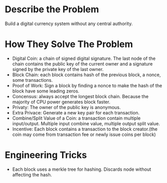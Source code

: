 # Describe the Problem
Build a digital currency system without any central authority.

# How They Solve The Problem
- Digital Coin: a chain of signed digital signature. The last node of the chain contains the public key of the current owner and a signature signed by the private key of the last owner.
- Block Chain: each block contains hash of the previous block, a nonce, some transactions. 
- Proof of Work: Sign a block by finding a nonce to make the hash of the block have some leading zeros.
- Concensus: always accept the longest block chain. Because the majority of CPU power generates block faster.
- Privaty: The owner of the public key is anonymous.  
- Extra Privace: Generate a new key pair for each transaction.
- Combine/Split Value of a Coin: a transaction contain multiple input/output. Multiple input combine value, multiple output split value.
- Incentive: Each block contains a transaction to the block creator.(the coin may come from transaction fee or newly issue coins per block)

# Engineering Tricks
- Each block uses a merkle tree for hashing. Discards node without affecting the hash.
